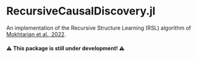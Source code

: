 # RecursiveCausalDiscovery.jl
An implementation of the Recursive Structure Learning (RSL) algorithm of [Mokhtarian et al., 2022](https://ojs.aaai.org/index.php/AAAI/article/view/20750).

#### ⚠️ This package is still under development! ⚠️
